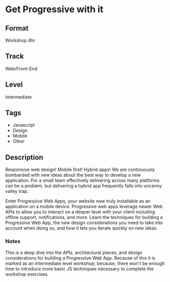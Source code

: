 # Get Progressive with it

## Format
Workshop 4hr

## Track
Web/Front-End

## Level
Intermediate

## Tags
- Javascript
- Design
- Mobile
- Other

## Description
Responsive web design! Mobile first! Hybrid apps! We are continuously bombarded with new ideas about the best way to develop a new application. For a small team effectively delivering across many platforms can be a problem, but delivering a hybrid app frequently falls into uncanny valley trap.

Enter Progressive Web Apps, your website now truly installable as an application on a mobile device. Progressive web apps leverage newer Web APIs  to allow you to interact on a deeper level with your client including offline support, notifications, and more. Learn the techniques for building a Progressive Web App, the new design considerations you need to take into account when doing so, and how it lets you iterate quickly on new ideas.

### Notes
This is a deep dive into the APIs, architectural pieces, and design considerations for building a Progressive Web App. Because of this it is marked as an intermediate level workshop; because, there won't be enough time to introduce more basic JS techniques necessary to complete the workshop exercises.
